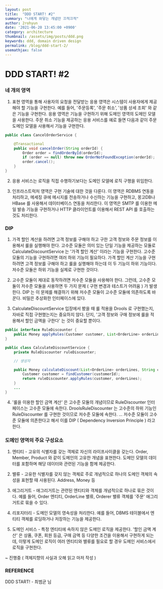 ```yaml
---
layout: post
title:  "DDD START! #2"
summary: "나에게 와닿는 개념만 끄적끄적"
author: 2rohyun
date: '2021-06-20 13:45:00 +0900'
category: architecture
thumbnail: /assets/img/posts/ddd.png
keywords: ddd, domain driven design
permalink: /blog/ddd-start-2/
usemathjax: false
---
```


# DDD START! #2

### 네 개의 영역

1. 표현 영역을 통해 사용자의 요청을 전달받는 응용 영역은 시스템이 사용자에게 제공해야 할 기능을 구현한다. 예를 들어, '주문등록', '주문 취소', '상품 상세 조회' 와 같은 기능을 구현한다. 응용 영역은 기능을 구현하기 위해 도메인 영역의 도메인 모델을 사용한다. 주문 취소 기능을 제공하는 응용 서비스를 예로 들면 다음과 같이 주문 도메인 모델을 사용해서 기능을 구현한다.

```java
public class CancelOrderService {

    @Transactional
    public void cancelOrder(String orderId) {
        Order order = findOrderById(orderId);
        if (order == null) throw new OrderNotFoundException(orderId);
        order.cancel();
    }
}
```

2. 응용 서비스는 로직을 직접 수행하기보다는 도메인 모델에 로직 구행을 위임한다.

3. 인프라스트럭처 영역은 구현 기술에 대한 것을 다룬다. 이 영역은 RDBMS 연동을 처리하고, 메세징 큐에 메시지를 전송하거나 수신하는 기능을 구현하고, 몽고DB나 HBase 를 사용해서 데이터베이스 연동을 처리한다. 이 영역은 SMTP 를 이용한 메일 발송 기능을 구현하거나 HTTP 클라이언트를 이용해서 REST API 를 호출하는 것도 처리한다.

### DIP

1. 가격 할인 계산을 하려면 고객 정보를 구해야 하고 구한 고객 정보와 주문 정보를 이용해서 룰을 실행해야 한다. 고수준 모듈은 의미 있는 단일 기능을 제공하는 모듈로 CalculateDiscountService 는 '가격 할인 계산' 이라는 기능을 구현한다. 고수준 모듈의 기능을 구현하려면 여러 하위 기능이 필요하다. 가격 할인 계산 기능을 구현하려면 고객 정보를 구해야 하고 룰을 실행해야 하는데 이 두 기능이 하위 기능이다. 저수준 모듈은 하위 기능을 실제로 구현한 것이다.

2. 고수준 모듈이 제대로 동작하려면 저수준 모듈을 사용해야 한다. 그런데, 고수준 모듈이 저수준 모듈을 사용하면 두 가지 문제 ( 구현 변경과 테스트가 어려움 ) 가 발생한다. DIP 는 이 문제를 해결하기 위해 저수준 모듈이 고수준 모듈에 의존하도록 바꾼다. 비밀은 추상화한 인터페이스에 있다.

3. CalculateDiscountService 입장에서 봤을 때 룰 적용을 Drools 로 구현했는지, 자바로 직접 구현했는지는 중요하지 않다. 단지, '고객 정보와 구매 정보에 룰을 적용해서 할인 금액을 구한다' 는 것이 중요할 뿐이다.

```java
public interface RuleDiscounter {
    public Money applyRules(Customer customer, List<OrderLine> orderLines);
}
```

```java
public class CalculateDiscountService {
    private RuleDiscounter ruleDiscounter;

    // 생성자

    public Money calculateDiscount(List<OrderLine> orderLines, String customerId) {
        Customer customer = findCustomer(customerId);
        return ruleDiscounter.applyRules(customer, orderLines);
    }
    ...
}
```

4. '룰을 이용한 할인 금액 계산' 은 고수준 모듈의 개념이므로 RuleDiscounter 인터페이스는 고수준 모듈에 속한다. DroolsRuleDiscounter 는 고수준의 하위 기능인 RuleDiscounter 를 구현한 것이므로 저수준 모듈에 속한다. ... 저수준 모듈이 고수준 모듈에 의존한다고 해서 이를 DIP ( Dependency Inversion Principle ) 라고 한다.

### 도메인 영역의 주요 구성요소

1. 엔티티 - 고유의 식별자를 갖는 객체로 자신의 라이프사이클을 갖는다. Order, Member, Product 와 같이 도메인의 고유한 개념을 표현한다. 도메인 모델의 데이터를 포함하며 해당 데이터와 관련된 기능을 함께 제공한다.

2. 밸류 - 고유한 식별자를 갖지 않는 객체로 주로 개념적으로 하나의 도메인 객체의 속성을 표현할 때 사용된다. Address, Money 등

3. 애그리거트 - 애그리거트는 관련된 엔티티와 객체를 개념적으로 하나로 묶은 것이다. 예를 들어, Order 엔티티, OrderLine 밸류, Orderer 밸류 객체를 '주문' 애그리거트로 묶을 수 있다.

4. 리포지터리 - 도메인 모델의 영속성을 처리한다. 예를 들어, DBMS 테이블에서 엔티티 객체를 로딩하거나 저장하는 기능을 제공한다.

5. 도메인 서비스 - 특정 엔티티에 속하지 않은 도메인 로직을 제공한다. '할인 금액 계산' 은 상품, 쿠폰, 회원 등급, 구매 금액 등 다양한 조건을 이용해서 구현하게 되는데, 이렇게 도메인 로직이 여러 엔티티와 밸류를 필요로 할 경우 도메인 서비스에서 로직을 구현한다.


~ 진행중 ( 객체지향의 사실과 오해 읽고 마저 작성 )

### REFERENCE

DDD START! - 최범균 님

